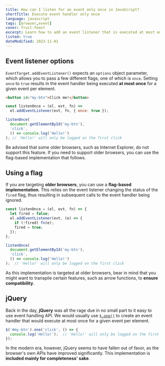 ```yaml
---
title: How can I listen for an event only once in JavaScript?
shortTitle: Execute event handler only once
language: javascript
tags: [browser,event]
cover: fruit-feast
excerpt: Learn how to add an event listener that is executed at most once.
listed: true
dateModified: 2023-11-01
---
```


## Event listener options

`EventTarget.addEventListener()` expects an `options` object parameter, which allows you to pass a few different flags, one of which is `once`. Setting `once` to `true` results in the event handler being executed **at most once** for a given event per element.

```html
<button id="my-btn">Click me!</button>
```

```js
const listenOnce = (el, evt, fn) =>
  el.addEventListener(evt, fn, { once: true });

listenOnce(
  document.getElementById('my-btn'),
  'click',
  () => console.log('Hello!')
); // 'Hello!' will only be logged on the first click
```

Be advised that some older browsers, such as Internet Explorer, do not support this feature. If you need to support older browsers, you can use the flag-based implementation that follows.

## Using a flag

If you are targeting **older browsers**, you can use a **flag-based implementation**. This relies on the event listener changing the status of the `fired` flag, thus resulting in subsequent calls to the event handler being ignored.

```js
const listenOnce = (el, evt, fn) => {
  let fired = false;
  el.addEventListener(evt, (e) => {
    if (!fired) fn(e);
    fired = true;
  });
};

listenOnce(
  document.getElementById('my-btn'),
  'click',
  () => console.log('Hello!')
);  // 'Hello!' will only be logged on the first click
```

As this implementation is targeted at older browsers, bear in mind that you might want to transpile certain features, such as arrow functions, to **ensure compatibility**.

## jQuery

Back in the day, **jQuery** was all the rage due in no small part to it easy to use event handling API. We would usually use [`$.one()`](https://api.jquery.com/one/) to create an event handler that would execute at most once for a given event per element.

```js
$('#my-btn').one('click', () => {
  console.log('Hello!');  // 'Hello!' will only be logged on the first click
});
```

In the modern era, however, jQuery seems to have fallen out of favor, as the browser's own APIs have improved significantly. This implementation is **included mainly for completeness' sake**.
